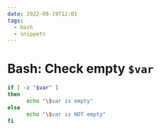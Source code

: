 ```yaml
---
date: 2022-09-19T12:01
tags:
  - bash
  - snippets
---
```


# Bash: Check empty `$var`

```bash
if [ -z "$var" ]
then
      echo "\$var is empty"
else
      echo "\$var is NOT empty"
fi
```


